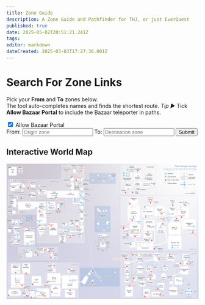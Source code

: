 ```yaml
---
title: Zone Guide
description: A Zone Guide and Pathfinder for THJ, or just EverQuest
published: true
date: 2025-05-02T20:51:21.241Z
tags: 
editor: markdown
dateCreated: 2025-03-03T17:27:36.001Z
---
```


<div class="container">
  <h1>Search For Zone Links</h1>

  <!-- help text -->
  <p class="finder-explainer">
    Pick your <strong>From</strong> and <strong>To</strong> zones below.<br>
    The tool auto-completes names and finds the shortest route.
    <em>Tip&nbsp;►</em> Tick <strong>Allow Bazaar Portal</strong> to include the Bazaar teleporter in paths.
  </p>
  <form action="" id="searchForm">
    <div class="checkbox-group">
      <input type="checkbox" id="isBazaarPortalAllowed" name="isBazaarPortalAllowed" checked>
      <label for="isBazaarPortalAllowed">Allow Bazaar Portal</label>
    </div>
    From: <input list="zones" name="from" id="from" placeholder="Origin zone">
    To:   <input list="zones" name="to"   id="to"   placeholder="Destination zone">
    <datalist id="zones"></datalist>
    <button type="submit">Submit</button>
  </form>
  <div id="results"></div>
</div>
<h2 id="world-map">Interactive World Map</h2>
<div class="map-wrapper">
  <img id="thjZoneMap" src="/map/thj-waypoints.png" alt="THJ Zone Map">
</div>
